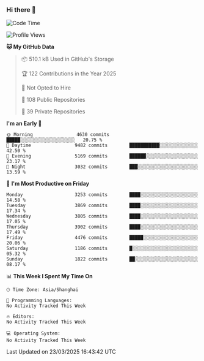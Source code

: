 ### Hi there 👋

<!--
**qbosen/qbosen** is a ✨ _special_ ✨ repository because its `README.md` (this file) appears on your GitHub profile.

Here are some ideas to get you started:

- 🔭 I’m currently working on ...
- 🌱 I’m currently learning ...
- 👯 I’m looking to collaborate on ...
- 🤔 I’m looking for help with ...
- 💬 Ask me about ...
- 📫 How to reach me: ...
- 😄 Pronouns: ...
- ⚡ Fun fact: ...
-->

<!--START_SECTION:waka-->
![Code Time](http://img.shields.io/badge/Code%20Time-2%2C111%20hrs%2036%20mins-blue)

![Profile Views](http://img.shields.io/badge/Profile%20Views-1-blue)

**🐱 My GitHub Data** 

> 📦 510.1 kB Used in GitHub's Storage 
 > 
> 🏆 122 Contributions in the Year 2025
 > 
> 🚫 Not Opted to Hire
 > 
> 📜 108 Public Repositories 
 > 
> 🔑 39 Private Repositories 
 > 
**I'm an Early 🐤** 

```text
🌞 Morning                4630 commits        █████░░░░░░░░░░░░░░░░░░░░   20.75 % 
🌆 Daytime                9482 commits        ███████████░░░░░░░░░░░░░░   42.50 % 
🌃 Evening                5169 commits        ██████░░░░░░░░░░░░░░░░░░░   23.17 % 
🌙 Night                  3032 commits        ███░░░░░░░░░░░░░░░░░░░░░░   13.59 % 
```
📅 **I'm Most Productive on Friday** 

```text
Monday                   3253 commits        ████░░░░░░░░░░░░░░░░░░░░░   14.58 % 
Tuesday                  3869 commits        ████░░░░░░░░░░░░░░░░░░░░░   17.34 % 
Wednesday                3805 commits        ████░░░░░░░░░░░░░░░░░░░░░   17.05 % 
Thursday                 3902 commits        ████░░░░░░░░░░░░░░░░░░░░░   17.49 % 
Friday                   4476 commits        █████░░░░░░░░░░░░░░░░░░░░   20.06 % 
Saturday                 1186 commits        █░░░░░░░░░░░░░░░░░░░░░░░░   05.32 % 
Sunday                   1822 commits        ██░░░░░░░░░░░░░░░░░░░░░░░   08.17 % 
```


📊 **This Week I Spent My Time On** 

```text
🕑︎ Time Zone: Asia/Shanghai

💬 Programming Languages: 
No Activity Tracked This Week

🔥 Editors: 
No Activity Tracked This Week

💻 Operating System: 
No Activity Tracked This Week
```


 Last Updated on 23/03/2025 16:43:42 UTC
<!--END_SECTION:waka-->
